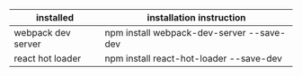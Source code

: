 | installed          | installation instruction                  |
| ------------------ | ----------------------------------------- |
| webpack dev server | npm install webpack-dev-server --save-dev |
| react hot loader   | npm install react-hot-loader --save-dev   |
